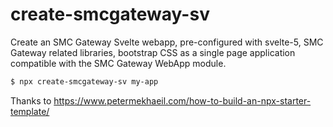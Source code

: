 # create-smcgateway-sv

Create an SMC Gateway Svelte webapp, pre-configured with svelte-5, SMC Gateway related libraries, bootstrap CSS as a single page application compatible with the SMC Gateway WebApp module.

```bash
$ npx create-smcgateway-sv my-app
```

Thanks to https://www.petermekhaeil.com/how-to-build-an-npx-starter-template/
